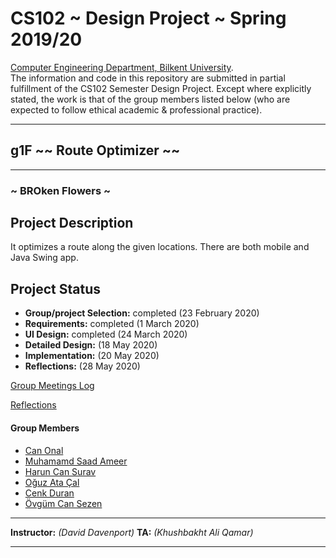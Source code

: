 # CS102 ~ Design Project ~ Spring 2019/20
[Computer Engineering Department, Bilkent University](http://w3.cs.bilkent.edu.tr/en/).  
The information and code in this repository are submitted in partial fulfillment of the CS102 Semester Design Project. Except where explicitly stated, the work is that of the group members listed below (who are expected to follow ethical academic & professional practice).
****
## g1F ~~ Route Optimizer ~~
****
### ~ BROken Flowers ~

## Project Description
It optimizes a route along the given locations. There are both mobile and Java Swing app. 
   
## Project Status
+ **Group/project Selection:** completed (23 February 2020)
+ **Requirements:** completed (1 March 2020)
+ **UI Design:** completed (24 March 2020)
+ **Detailed Design:** (18 May 2020)
+ **Implementation:** (20 May 2020)
+ **Reflections:** (28 May 2020)

[Group Meetings Log](group/meetingslog.md)

[Reflections](group/reflections.md)
#### Group Members
- [Can Onal](group/Onal_Can_log.md)    
- [Muhamamd Saad Ameer](group/Muhammad_Saad_Ameer_log.md)
- [Harun Can Surav](group/Surav_HarunCan_log.md)
- [Oğuz Ata Çal](group/Cal_Oguz_Ata_log.md)
- [Cenk Duran](group/Duran_Cenk_log.md)
- [Övgüm Can Sezen](group/Sezen_Ovgum_Can_log.md)

****
**Instructor:** _(David Davenport)_   **TA:**  _(Khushbakht Ali Qamar)_
****
